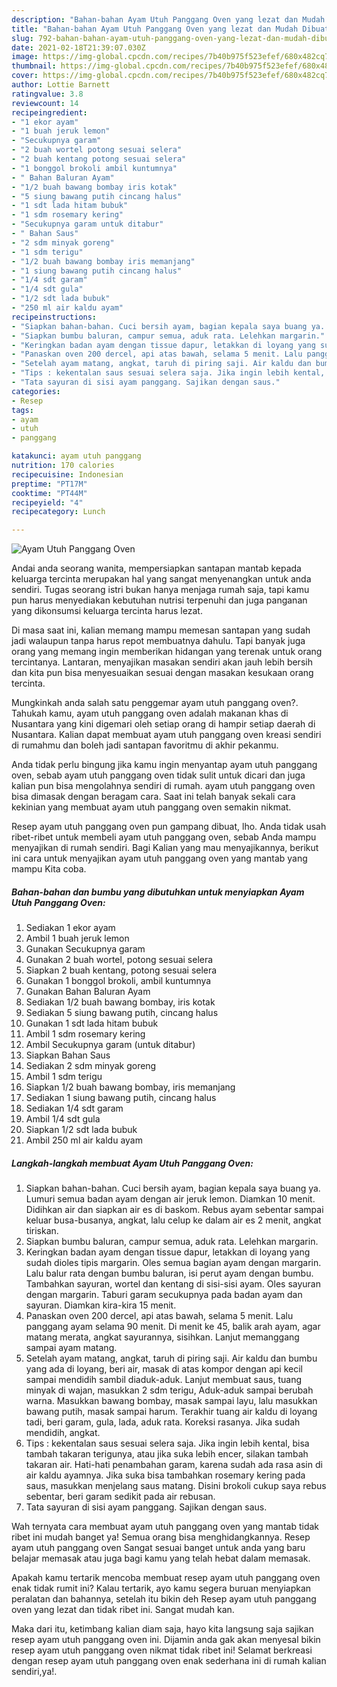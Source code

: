 ```yaml
---
description: "Bahan-bahan Ayam Utuh Panggang Oven yang lezat dan Mudah Dibuat"
title: "Bahan-bahan Ayam Utuh Panggang Oven yang lezat dan Mudah Dibuat"
slug: 792-bahan-bahan-ayam-utuh-panggang-oven-yang-lezat-dan-mudah-dibuat
date: 2021-02-18T21:39:07.030Z
image: https://img-global.cpcdn.com/recipes/7b40b975f523efef/680x482cq70/ayam-utuh-panggang-oven-foto-resep-utama.jpg
thumbnail: https://img-global.cpcdn.com/recipes/7b40b975f523efef/680x482cq70/ayam-utuh-panggang-oven-foto-resep-utama.jpg
cover: https://img-global.cpcdn.com/recipes/7b40b975f523efef/680x482cq70/ayam-utuh-panggang-oven-foto-resep-utama.jpg
author: Lottie Barnett
ratingvalue: 3.8
reviewcount: 14
recipeingredient:
- "1 ekor ayam"
- "1 buah jeruk lemon"
- "Secukupnya garam"
- "2 buah wortel potong sesuai selera"
- "2 buah kentang potong sesuai selera"
- "1 bonggol brokoli ambil kuntumnya"
- " Bahan Baluran Ayam"
- "1/2 buah bawang bombay iris kotak"
- "5 siung bawang putih cincang halus"
- "1 sdt lada hitam bubuk"
- "1 sdm rosemary kering"
- "Secukupnya garam untuk ditabur"
- " Bahan Saus"
- "2 sdm minyak goreng"
- "1 sdm terigu"
- "1/2 buah bawang bombay iris memanjang"
- "1 siung bawang putih cincang halus"
- "1/4 sdt garam"
- "1/4 sdt gula"
- "1/2 sdt lada bubuk"
- "250 ml air kaldu ayam"
recipeinstructions:
- "Siapkan bahan-bahan. Cuci bersih ayam, bagian kepala saya buang ya. Lumuri semua badan ayam dengan air jeruk lemon. Diamkan 10 menit. Didihkan air dan siapkan air es di baskom. Rebus ayam sebentar sampai keluar busa-busanya, angkat, lalu celup ke dalam air es 2 menit, angkat tiriskan."
- "Siapkan bumbu baluran, campur semua, aduk rata. Lelehkan margarin."
- "Keringkan badan ayam dengan tissue dapur, letakkan di loyang yang sudah dioles tipis margarin. Oles semua bagian ayam dengan margarin. Lalu balur rata dengan bumbu baluran, isi perut ayam dengan bumbu. Tambahkan sayuran, wortel dan kentang di sisi-sisi ayam. Oles sayuran dengan margarin. Taburi garam secukupnya pada badan ayam dan sayuran. Diamkan kira-kira 15 menit."
- "Panaskan oven 200 dercel, api atas bawah, selama 5 menit. Lalu panggang ayam selama 90 menit. Di menit ke 45, balik arah ayam, agar matang merata, angkat sayurannya, sisihkan. Lanjut memanggang sampai ayam matang."
- "Setelah ayam matang, angkat, taruh di piring saji. Air kaldu dan bumbu yang ada di loyang, beri air, masak di atas kompor dengan api kecil sampai mendidih sambil diaduk-aduk. Lanjut membuat saus, tuang minyak di wajan, masukkan 2 sdm terigu, Aduk-aduk sampai berubah warna. Masukkan bawang bombay, masak sampai layu, lalu masukkan bawang putih, masak sampai harum. Terakhir tuang air kaldu di loyang tadi, beri garam, gula, lada, aduk rata. Koreksi rasanya. Jika sudah mendidih, angkat."
- "Tips : kekentalan saus sesuai selera saja. Jika ingin lebih kental, bisa tambah takaran terigunya, atau jika suka lebih encer, silakan tambah takaran air. Hati-hati penambahan garam, karena sudah ada rasa asin di air kaldu ayamnya. Jika suka bisa tambahkan rosemary kering pada saus, masukkan menjelang saus matang. Disini brokoli cukup saya rebus sebentar, beri garam sedikit pada air rebusan."
- "Tata sayuran di sisi ayam panggang. Sajikan dengan saus."
categories:
- Resep
tags:
- ayam
- utuh
- panggang

katakunci: ayam utuh panggang 
nutrition: 170 calories
recipecuisine: Indonesian
preptime: "PT17M"
cooktime: "PT44M"
recipeyield: "4"
recipecategory: Lunch

---
```



![Ayam Utuh Panggang Oven](https://img-global.cpcdn.com/recipes/7b40b975f523efef/680x482cq70/ayam-utuh-panggang-oven-foto-resep-utama.jpg)

Andai anda seorang wanita, mempersiapkan santapan mantab kepada keluarga tercinta merupakan hal yang sangat menyenangkan untuk anda sendiri. Tugas seorang istri bukan hanya menjaga rumah saja, tapi kamu pun harus menyediakan kebutuhan nutrisi terpenuhi dan juga panganan yang dikonsumsi keluarga tercinta harus lezat.

Di masa  saat ini, kalian memang mampu memesan santapan yang sudah jadi walaupun tanpa harus repot membuatnya dahulu. Tapi banyak juga orang yang memang ingin memberikan hidangan yang terenak untuk orang tercintanya. Lantaran, menyajikan masakan sendiri akan jauh lebih bersih dan kita pun bisa menyesuaikan sesuai dengan masakan kesukaan orang tercinta. 



Mungkinkah anda salah satu penggemar ayam utuh panggang oven?. Tahukah kamu, ayam utuh panggang oven adalah makanan khas di Nusantara yang kini digemari oleh setiap orang di hampir setiap daerah di Nusantara. Kalian dapat membuat ayam utuh panggang oven kreasi sendiri di rumahmu dan boleh jadi santapan favoritmu di akhir pekanmu.

Anda tidak perlu bingung jika kamu ingin menyantap ayam utuh panggang oven, sebab ayam utuh panggang oven tidak sulit untuk dicari dan juga kalian pun bisa mengolahnya sendiri di rumah. ayam utuh panggang oven bisa dimasak dengan beragam cara. Saat ini telah banyak sekali cara kekinian yang membuat ayam utuh panggang oven semakin nikmat.

Resep ayam utuh panggang oven pun gampang dibuat, lho. Anda tidak usah ribet-ribet untuk membeli ayam utuh panggang oven, sebab Anda mampu menyajikan di rumah sendiri. Bagi Kalian yang mau menyajikannya, berikut ini cara untuk menyajikan ayam utuh panggang oven yang mantab yang mampu Kita coba.

<!--inarticleads1-->

##### Bahan-bahan dan bumbu yang dibutuhkan untuk menyiapkan Ayam Utuh Panggang Oven:

1. Sediakan 1 ekor ayam
1. Ambil 1 buah jeruk lemon
1. Gunakan Secukupnya garam
1. Gunakan 2 buah wortel, potong sesuai selera
1. Siapkan 2 buah kentang, potong sesuai selera
1. Gunakan 1 bonggol brokoli, ambil kuntumnya
1. Gunakan  Bahan Baluran Ayam
1. Sediakan 1/2 buah bawang bombay, iris kotak
1. Sediakan 5 siung bawang putih, cincang halus
1. Gunakan 1 sdt lada hitam bubuk
1. Ambil 1 sdm rosemary kering
1. Ambil Secukupnya garam (untuk ditabur)
1. Siapkan  Bahan Saus
1. Sediakan 2 sdm minyak goreng
1. Ambil 1 sdm terigu
1. Siapkan 1/2 buah bawang bombay, iris memanjang
1. Sediakan 1 siung bawang putih, cincang halus
1. Sediakan 1/4 sdt garam
1. Ambil 1/4 sdt gula
1. Siapkan 1/2 sdt lada bubuk
1. Ambil 250 ml air kaldu ayam




<!--inarticleads2-->

##### Langkah-langkah membuat Ayam Utuh Panggang Oven:

1. Siapkan bahan-bahan. Cuci bersih ayam, bagian kepala saya buang ya. Lumuri semua badan ayam dengan air jeruk lemon. Diamkan 10 menit. Didihkan air dan siapkan air es di baskom. Rebus ayam sebentar sampai keluar busa-busanya, angkat, lalu celup ke dalam air es 2 menit, angkat tiriskan.
1. Siapkan bumbu baluran, campur semua, aduk rata. Lelehkan margarin.
1. Keringkan badan ayam dengan tissue dapur, letakkan di loyang yang sudah dioles tipis margarin. Oles semua bagian ayam dengan margarin. Lalu balur rata dengan bumbu baluran, isi perut ayam dengan bumbu. Tambahkan sayuran, wortel dan kentang di sisi-sisi ayam. Oles sayuran dengan margarin. Taburi garam secukupnya pada badan ayam dan sayuran. Diamkan kira-kira 15 menit.
1. Panaskan oven 200 dercel, api atas bawah, selama 5 menit. Lalu panggang ayam selama 90 menit. Di menit ke 45, balik arah ayam, agar matang merata, angkat sayurannya, sisihkan. Lanjut memanggang sampai ayam matang.
1. Setelah ayam matang, angkat, taruh di piring saji. Air kaldu dan bumbu yang ada di loyang, beri air, masak di atas kompor dengan api kecil sampai mendidih sambil diaduk-aduk. Lanjut membuat saus, tuang minyak di wajan, masukkan 2 sdm terigu, Aduk-aduk sampai berubah warna. Masukkan bawang bombay, masak sampai layu, lalu masukkan bawang putih, masak sampai harum. Terakhir tuang air kaldu di loyang tadi, beri garam, gula, lada, aduk rata. Koreksi rasanya. Jika sudah mendidih, angkat.
1. Tips : kekentalan saus sesuai selera saja. Jika ingin lebih kental, bisa tambah takaran terigunya, atau jika suka lebih encer, silakan tambah takaran air. Hati-hati penambahan garam, karena sudah ada rasa asin di air kaldu ayamnya. Jika suka bisa tambahkan rosemary kering pada saus, masukkan menjelang saus matang. Disini brokoli cukup saya rebus sebentar, beri garam sedikit pada air rebusan.
1. Tata sayuran di sisi ayam panggang. Sajikan dengan saus.




Wah ternyata cara membuat ayam utuh panggang oven yang mantab tidak ribet ini mudah banget ya! Semua orang bisa menghidangkannya. Resep ayam utuh panggang oven Sangat sesuai banget untuk anda yang baru belajar memasak atau juga bagi kamu yang telah hebat dalam memasak.

Apakah kamu tertarik mencoba membuat resep ayam utuh panggang oven enak tidak rumit ini? Kalau tertarik, ayo kamu segera buruan menyiapkan peralatan dan bahannya, setelah itu bikin deh Resep ayam utuh panggang oven yang lezat dan tidak ribet ini. Sangat mudah kan. 

Maka dari itu, ketimbang kalian diam saja, hayo kita langsung saja sajikan resep ayam utuh panggang oven ini. Dijamin anda gak akan menyesal bikin resep ayam utuh panggang oven nikmat tidak ribet ini! Selamat berkreasi dengan resep ayam utuh panggang oven enak sederhana ini di rumah kalian sendiri,ya!.


